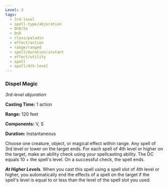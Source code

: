 ```yaml
---
Level: 3
tags:
  - 3rd-level
  - spell-type/abjuration
  - DnD/5e
  - DnD
  - class/paladin
  - effect/action
  - range/ranged
  - spell/duration/instant
  - effect/utility
  - spell
  - spell/4th-level
---
```

### Dispel Magic

*3rd-level abjuration*

**Casting Time:** 1 action

**Range:** 120 feet

**Components:** V, S

**Duration:** Instantaneous

Choose one creature, object, or magical effect within range. Any spell of 3rd level or lower on the target ends. For each spell of 4th level or higher on the target, make an ability check using your spellcasting ability. The DC equals 10 + the spell's level. On a successful check, the spell ends.

***At Higher Levels***. When you cast this spell using a spell slot of 4th level or higher, you automatically end the effects of a spell on the target if the spell's level is equal to or less than the level of the spell slot you used.
